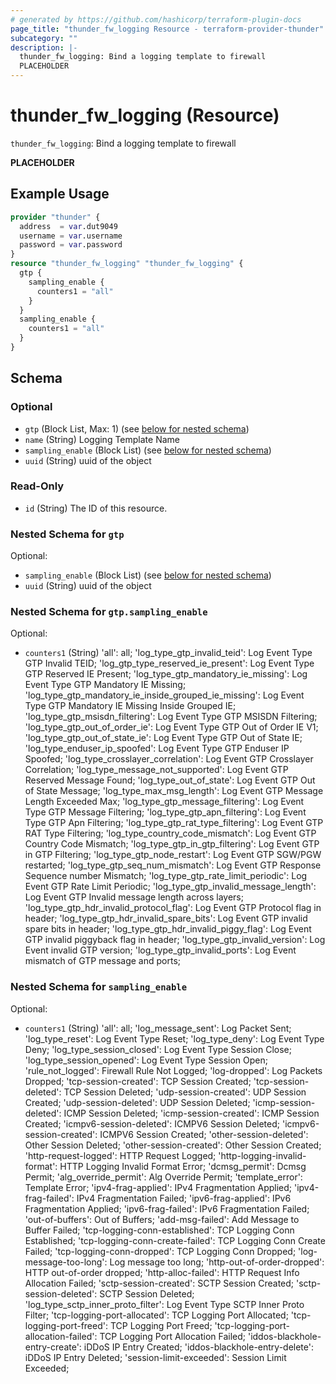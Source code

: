 ```yaml
---
# generated by https://github.com/hashicorp/terraform-plugin-docs
page_title: "thunder_fw_logging Resource - terraform-provider-thunder"
subcategory: ""
description: |-
  thunder_fw_logging: Bind a logging template to firewall
  PLACEHOLDER
---
```


# thunder_fw_logging (Resource)

`thunder_fw_logging`: Bind a logging template to firewall

__PLACEHOLDER__

## Example Usage

```terraform
provider "thunder" {
  address  = var.dut9049
  username = var.username
  password = var.password
}
resource "thunder_fw_logging" "thunder_fw_logging" {
  gtp {
    sampling_enable {
      counters1 = "all"
    }
  }
  sampling_enable {
    counters1 = "all"
  }
}
```

<!-- schema generated by tfplugindocs -->
## Schema

### Optional

- `gtp` (Block List, Max: 1) (see [below for nested schema](#nestedblock--gtp))
- `name` (String) Logging Template Name
- `sampling_enable` (Block List) (see [below for nested schema](#nestedblock--sampling_enable))
- `uuid` (String) uuid of the object

### Read-Only

- `id` (String) The ID of this resource.

<a id="nestedblock--gtp"></a>
### Nested Schema for `gtp`

Optional:

- `sampling_enable` (Block List) (see [below for nested schema](#nestedblock--gtp--sampling_enable))
- `uuid` (String) uuid of the object

<a id="nestedblock--gtp--sampling_enable"></a>
### Nested Schema for `gtp.sampling_enable`

Optional:

- `counters1` (String) 'all': all; 'log_type_gtp_invalid_teid': Log Event Type GTP Invalid TEID; 'log_gtp_type_reserved_ie_present': Log Event Type GTP Reserved IE Present; 'log_type_gtp_mandatory_ie_missing': Log Event Type GTP Mandatory IE Missing; 'log_type_gtp_mandatory_ie_inside_grouped_ie_missing': Log Event Type GTP Mandatory IE Missing Inside Grouped IE; 'log_type_gtp_msisdn_filtering': Log Event Type GTP MSISDN Filtering; 'log_type_gtp_out_of_order_ie': Log Event Type GTP Out of Order IE V1; 'log_type_gtp_out_of_state_ie': Log Event Type GTP Out of State IE; 'log_type_enduser_ip_spoofed': Log Event Type GTP Enduser IP Spoofed; 'log_type_crosslayer_correlation': Log Event GTP Crosslayer Correlation; 'log_type_message_not_supported': Log Event GTP Reserved Message Found; 'log_type_out_of_state': Log Event GTP Out of State Message; 'log_type_max_msg_length': Log Event GTP Message Length Exceeded Max; 'log_type_gtp_message_filtering': Log Event Type GTP Message Filtering; 'log_type_gtp_apn_filtering': Log Event Type GTP Apn Filtering; 'log_type_gtp_rat_type_filtering': Log Event GTP RAT Type Filtering; 'log_type_country_code_mismatch': Log Event GTP Country Code Mismatch; 'log_type_gtp_in_gtp_filtering': Log Event GTP in GTP Filtering; 'log_type_gtp_node_restart': Log Event GTP SGW/PGW restarted; 'log_type_gtp_seq_num_mismatch': Log Event GTP Response Sequence number Mismatch; 'log_type_gtp_rate_limit_periodic': Log Event GTP Rate Limit Periodic; 'log_type_gtp_invalid_message_length': Log Event GTP Invalid message length across layers; 'log_type_gtp_hdr_invalid_protocol_flag': Log Event GTP Protocol flag in header; 'log_type_gtp_hdr_invalid_spare_bits': Log Event GTP invalid spare bits in header; 'log_type_gtp_hdr_invalid_piggy_flag': Log Event GTP invalid piggyback flag in header; 'log_type_gtp_invalid_version': Log Event invalid GTP version; 'log_type_gtp_invalid_ports': Log Event mismatch of GTP message and ports;



<a id="nestedblock--sampling_enable"></a>
### Nested Schema for `sampling_enable`

Optional:

- `counters1` (String) 'all': all; 'log_message_sent': Log Packet Sent; 'log_type_reset': Log Event Type Reset; 'log_type_deny': Log Event Type Deny; 'log_type_session_closed': Log Event Type Session Close; 'log_type_session_opened': Log Event Type Session Open; 'rule_not_logged': Firewall Rule Not Logged; 'log-dropped': Log Packets Dropped; 'tcp-session-created': TCP Session Created; 'tcp-session-deleted': TCP Session Deleted; 'udp-session-created': UDP Session Created; 'udp-session-deleted': UDP Session Deleted; 'icmp-session-deleted': ICMP Session Deleted; 'icmp-session-created': ICMP Session Created; 'icmpv6-session-deleted': ICMPV6 Session Deleted; 'icmpv6-session-created': ICMPV6 Session Created; 'other-session-deleted': Other Session Deleted; 'other-session-created': Other Session Created; 'http-request-logged': HTTP Request Logged; 'http-logging-invalid-format': HTTP Logging Invalid Format Error; 'dcmsg_permit': Dcmsg Permit; 'alg_override_permit': Alg Override Permit; 'template_error': Template Error; 'ipv4-frag-applied': IPv4 Fragmentation Applied; 'ipv4-frag-failed': IPv4 Fragmentation Failed; 'ipv6-frag-applied': IPv6 Fragmentation Applied; 'ipv6-frag-failed': IPv6 Fragmentation Failed; 'out-of-buffers': Out of Buffers; 'add-msg-failed': Add Message to Buffer Failed; 'tcp-logging-conn-established': TCP Logging Conn Established; 'tcp-logging-conn-create-failed': TCP Logging Conn Create Failed; 'tcp-logging-conn-dropped': TCP Logging Conn Dropped; 'log-message-too-long': Log message too long; 'http-out-of-order-dropped': HTTP out-of-order dropped; 'http-alloc-failed': HTTP Request Info Allocation Failed; 'sctp-session-created': SCTP Session Created; 'sctp-session-deleted': SCTP Session Deleted; 'log_type_sctp_inner_proto_filter': Log Event Type SCTP Inner Proto Filter; 'tcp-logging-port-allocated': TCP Logging Port Allocated; 'tcp-logging-port-freed': TCP Logging Port Freed; 'tcp-logging-port-allocation-failed': TCP Logging Port Allocation Failed; 'iddos-blackhole-entry-create': iDDoS IP Entry Created; 'iddos-blackhole-entry-delete': iDDoS IP Entry Deleted; 'session-limit-exceeded': Session Limit Exceeded;


